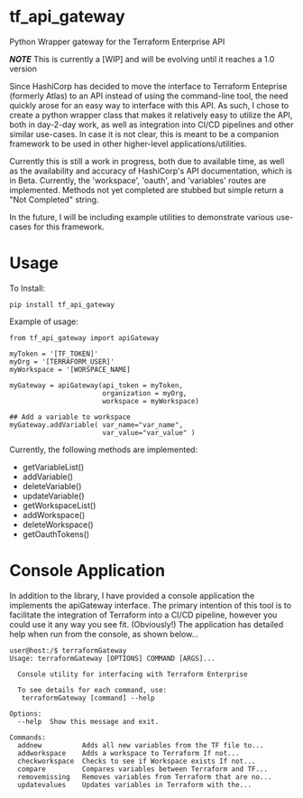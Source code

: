 # tf_api_gateway
Python Wrapper gateway for the Terraform Enterprise API

***NOTE*** This is currently a [WIP] and will be evolving until it reaches a 1.0 version

Since HashiCorp has decided to move the interface to Terraform Enteprise (formerly Atlas) to an API instead of using the command-line tool, the need quickly arose for an easy way to interface with this API. As such, I chose to create a python wrapper class that makes it relatively easy to utilize the API, both in day-2-day work, as well as integration into CI/CD pipelines and other similar use-cases. In case it is not clear, this is meant to be a companion framework to be used in other higher-level applications/utilities.

Currently this is still a work in progress, both due to available time, as well as the availability and accuracy of HashiCorp's API documentation, which is in Beta. Currently, the 'workspace', 'oauth', and 'variables' routes are implemented. Methods not yet completed are stubbed but simple return a "Not Completed" string.

In the future, I will be including example utilities to demonstrate various use-cases for this framework.

# Usage

To Install:

```
pip install tf_api_gateway
```

Example of usage:

```
from tf_api_gateway import apiGateway

myToken = '[TF_TOKEN]'
myOrg = '[TERRAFORM_USER]'
myWorkspace = '[WORSPACE_NAME]

myGateway = apiGateway(api_token = myToken, 
                       organization = myOrg, 
                       workspace = myWorkspace)

## Add a variable to workspace
myGateway.addVariable( var_name="var_name", 
                       var_value="var_value" )
```

Currently, the following methods are implemented:
* getVariableList()
* addVariable()
* deleteVariable()
* updateVariable()
* getWorkspaceList()
* addWorkspace()
* deleteWorkspace()
* getOauthTokens()

# Console Application









In addition to the library, I have provided a console application the implements the apiGateway interface. The primary intention of this tool is to facilitate the integration of Terraform into a CI/CD pipeline, however you could use it any way you see fit. (Obviously!) The application has detailed help when run from the console, as shown below...

```
user@host:/$ terraformGateway 
Usage: terraformGateway [OPTIONS] COMMAND [ARGS]...

  Console utility for interfacing with Terraform Enterprise

  To see details for each command, use:
   terraformGateway [command] --help

Options:
  --help  Show this message and exit.

Commands:
  addnew          Adds all new variables from the TF file to...
  addworkspace    Adds a workspace to Terraform If not...
  checkworkspace  Checks to see if Workspace exists If not...
  compare         Compares variables between Terraform and TF...
  removemissing   Removes variables from Terraform that are no...
  updatevalues    Updates variables in Terraform with the...

```
